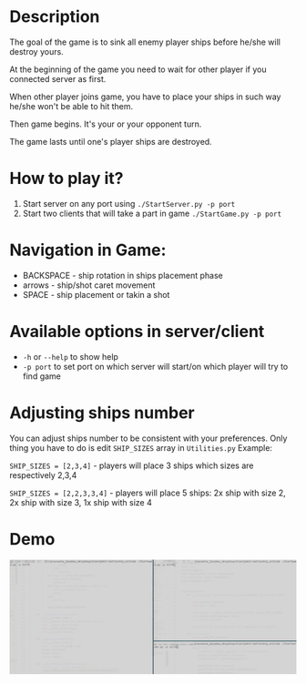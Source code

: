 # Description
The goal of the game is to sink all enemy player ships before he/she will destroy yours.

At the beginning of the game you need to wait for other player if you connected server as first.

When other player joins game, you have to place your ships in such way he/she won't be able to hit them.

Then game begins. It's your or your opponent turn. 

The game lasts until one's player ships are destroyed.

# How to play it?
1. Start server on any port using `./StartServer.py -p port`
2. Start two clients that will take a part in game `./StartGame.py -p port`

# Navigation in Game:
- BACKSPACE - ship rotation in ships placement phase
- arrows - ship/shot caret movement
- SPACE - ship placement or takin a shot

# Available options in server/client
- `-h` or `--help` to show help
- `-p port` to set port on which server will start/on which player will try to find game

# Adjusting ships number
You can adjust ships number to be consistent with your preferences. Only thing you have to do is edit `SHIP_SIZES` array in `Utilities.py`
Example:

`SHIP_SIZES = [2,3,4]` - players will place 3 ships which sizes are respectively 2,3,4

`SHIP_SIZES = [2,2,3,3,4]` - players will place 5 ships: 2x ship with size 2,
2x ship with size 3, 1x ship with size 4

# Demo
![Demo](img/demo.gif)